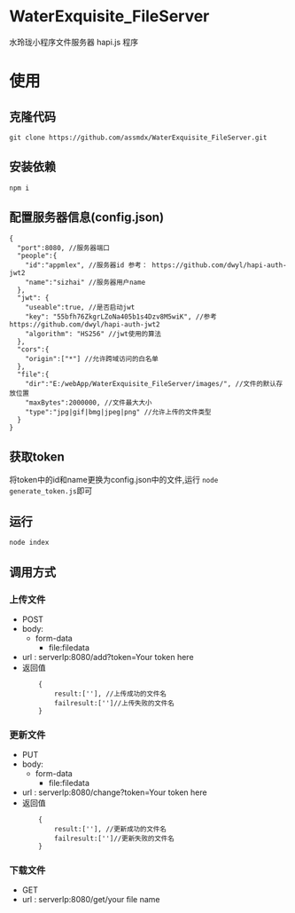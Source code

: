 # WaterExquisite_FileServer
水玲珑小程序文件服务器 hapi.js 程序

# 使用

## 克隆代码
    git clone https://github.com/assmdx/WaterExquisite_FileServer.git
## 安装依赖
    npm i
## 配置服务器信息(config.json)
```
{
  "port":8080, //服务器端口
  "people":{
    "id":"appmlex", //服务器id 参考： https://github.com/dwyl/hapi-auth-jwt2
    "name":"sizhai" //服务器用户name
  },
  "jwt": {
    "useable":true, //是否启动jwt
    "key": "55bfh76ZkgrLZoNa405b1s4Dzv8M5wiK", //参考 https://github.com/dwyl/hapi-auth-jwt2
    "algorithm": "HS256" //jwt使用的算法
  },
  "cors":{
    "origin":["*"] //允许跨域访问的白名单
  },
  "file":{
    "dir":"E:/webApp/WaterExquisite_FileServer/images/", //文件的默认存放位置
    "maxBytes":2000000, //文件最大大小
    "type":"jpg|gif|bmg|jpeg|png" //允许上传的文件类型
  }
}
```
## 获取token
将token中的id和name更换为config.json中的文件,运行
```node generate_token.js```即可

## 运行
    node index
## 调用方式
### 上传文件
- POST
- body:
    - form-data
        - file:filedata
- url : serverIp:8080/add?token=Your token here  
- 返回值
    ```
        {
            result:[''], //上传成功的文件名
            failresult:['']//上传失败的文件名
        }
    ```
### 更新文件
- PUT
- body:
    - form-data
        - file:filedata
- url : serverIp:8080/change?token=Your token here  
- 返回值
    ```
        {
            result:[''], //更新成功的文件名
            failresult:['']//更新失败的文件名
        }
    ```
### 下载文件
- GET
- url : serverIp:8080/get/your file name
